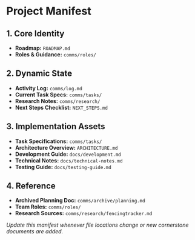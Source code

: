 # Project Manifest

## 1. Core Identity
- **Roadmap:** `ROADMAP.md`
- **Roles & Guidance:** `comms/roles/`

## 2. Dynamic State
- **Activity Log:** `comms/log.md`
- **Current Task Specs:** `comms/tasks/`
- **Research Notes:** `comms/research/`
- **Next Steps Checklist:** `NEXT_STEPS.md`

## 3. Implementation Assets
- **Task Specifications:** `comms/tasks/`
- **Architecture Overview:** `ARCHITECTURE.md`
- **Development Guide:** `docs/development.md`
- **Technical Notes:** `docs/technical-notes.md`
- **Testing Guide:** `docs/testing-guide.md`

## 4. Reference
- **Archived Planning Doc:** `comms/archive/planning.md`
- **Team Roles:** `comms/roles/`
- **Research Sources:** `comms/research/fencingtracker.md`

_Update this manifest whenever file locations change or new cornerstone documents are added._
